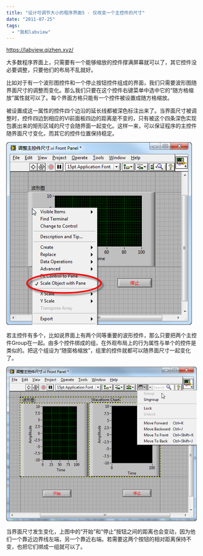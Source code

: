 ```yaml
---
title: "设计可调节大小的程序界面5 - 仅改变一个主控件的尺寸"
date: "2011-07-25"
tags: 
  - "我和labview"
---
```


https://labview.qizhen.xyz/

大多数程序界面上，只需要有一个能够缩放的控件撑满屏幕就可以了，其它控件没必要调整，只要他们的布局不乱就好。

比如对于有一个波形图控件和一个停止按钮控件组成的界面，我们只需要波形图随界面尺寸的调整而变化。那么我们只要在这个控件右键菜单中选中它的“随方格缩放”属性就可以了。每个界面方格只能有一个控件被设置成随方格缩放。

被设置成这一属性的控件四个边沿的延长线都被深色标注出来了。当界面尺寸被调整时，控件四边到相应的VI前面板四边的距离是不变的，只有被这个四条深色实现包裹出来的矩形区域的尺寸会随界面一起变化。这样一来，可以保证程序的主控件随界面尺寸变化，而其它的控件位置保持稳定。

![image_thumb17](images/image_thumb17_thumb.png "image_thumb17")

若主控件有多个，比如说界面上有两个同等重要的波形控件，那么只要把两个主控件Group在一起。由多个控件绑成的组，在外观布局上的行为属性与单个的控件是类似的。把这个组设为“随窗格缩放”，组里的控件就都可以随界面尺寸一起变化了。

![image_thumb6](images/image_thumb6_thumb.png "image_thumb6")

当界面尺寸发生变化，上图中的“开始”和“停止”按钮之间的距离也会变动，因为他们一个靠近边界线左端，另一个靠近右端。若需要这两个按钮的相对距离保持不变，也把它们绑成一组就可以了。
